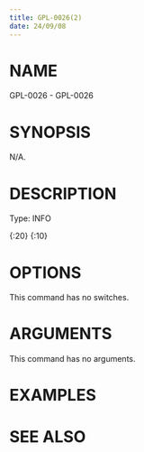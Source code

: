 ```yaml
---
title: GPL-0026(2)
date: 24/09/08
---
```


# NAME

GPL-0026 - GPL-0026

# SYNOPSIS

N/A.

# DESCRIPTION

Type: INFO

{:20} {:10}

# OPTIONS

This command has no switches.

# ARGUMENTS

This command has no arguments.

# EXAMPLES

# SEE ALSO
